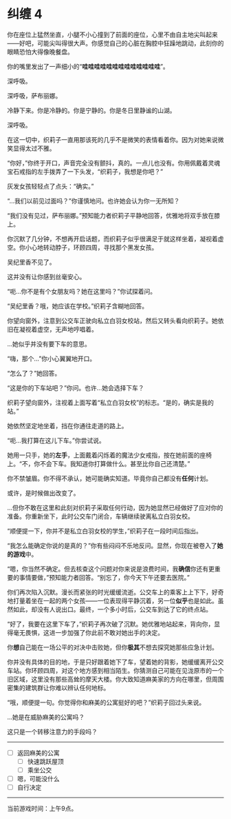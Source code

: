 # 纠缠 4

你在座位上猛然坐直，小腿不小心撞到了前面的座位，心里不由自主地尖叫起来——好吧，可能尖叫得很大声。你感觉自己的心脏在胸腔中狂躁地跳动，此刻你的眼睛恐怕大得像晚餐盘。

你的嘴里发出了一声细小的“**哇哇哇哇哇哇哇哇哇哇哇哇哇**”。

深呼吸。

深呼吸，萨布丽娜。

冷静下来。你是冷静的。你是宁静的。你是冬日里静谧的山湖。

深呼吸。

在这一切中，织莉子一直用那该死的几乎不是微笑的表情看着你。因为对她来说微笑显得太过不雅。

“你好，”你终于开口，声音完全没有颤抖，真的。一点儿也没有。你用佩戴着灵魂宝石戒指的左手拨弄了一下头发，“织莉子，我想是你吧？”

灰发女孩轻轻点了点头：“确实。”

“...我们以前见过面吗？”你谨慎地问。也许她会认为你一无所知？

“我们没有见过，萨布丽娜。”预知能力者织莉子平静地回答，优雅地将双手放在膝上。

你沉默了几分钟，不想再开启话题，而织莉子似乎很满足于就这样坐着，凝视着虚空。你小心地转动脖子，环顾四周，寻找那个黑发女孩。

吴纪里香不见了。

这并没有让你感到丝毫安心。

“呃...你不是有个女朋友吗？她在这里吗？”你试探着问。

“吴纪里香？哦，她应该在学校。”织莉子含糊地回答。

你望向窗外，注意到公交车正驶向私立白羽女校站，然后又转头看向织莉子。她依旧在凝视着虚空，无声地哼唱着。

...她似乎并没有要下车的意思。

“嗨，那个...”你小心翼翼地开口。

“怎么了？”她回答。

“这是你的下车站吧？”你问。也许...她会选择下车？

织莉子望向窗外，注视着上面写着“私立白羽女校”的标志。“是的，确实是我的站。”

她依然坚定地坐着，挡在你通往走道的路上。

“呃...我打算在这儿下车。”你尝试说。

她用一只手，她的**左手**，上面戴着闪烁着的魔法少女戒指，按在她前面的座椅上。“不，你不会下车。我知道你打算做什么。甚至比你自己还清楚。”

你不禁皱眉。你不得不承认，她可能确实知道。毕竟你自己都没有**任何**计划。

或许，是时候做出改变了。

...但你不敢在这里和此刻对织莉子采取任何行动，因为她显然已经做好了应对你的准备。你重新坐下，此时公交车门闭合，车辆继续驶离私立白羽女校。

“顺便提一下，你并不是私立白羽女校的学生，”织莉子在一段时间后指出。

“我怎么能确定你说的是真的？”你有些闷闷不乐地反问。显然，你现在被卷入了**她的游戏**中。

“嗯，你当然不确定。但去核查这个问题对你来说是浪费时间，我**确信**你还有更重要的事情要做，”预知能力者回答。“别忘了，你今天下午还要去医院。”

你们再次陷入沉默。漫长而紧张的时光缓缓流逝。公交车上的乘客上上下下，好奇地打量着坐在一起的两个女孩——一位表现得平静沉着，另一位**似乎**也是如此。虽然如此，却没有人说出口。最终，一个多小时后，公交车到达了它的终点站。

“好了，我要在这里下车了，”织莉子再次破了沉默。她优雅地站起来，背向你，显得毫无畏惧，这进一步加强了你此前不敢对她出手的决定。

你**想**自己能在一场公平的对决中击败她，但你**极其**不想去探究她那些应急计划。

你并没有具体的目的地，于是只好跟着她下了车，望着她的背影，她缓缓离开公交车站。你环顾四周，对这个地方感到相当陌生。你猜测自己可能在见泷原市的一个旧区域，这里没有那些高耸的摩天大楼。你大致知道麻美家的方向在哪里，但周围密集的建筑群让你难以辨认任何地标。

“哦，顺便提一句。你觉得你和麻美的公寓挺好的吧？”织莉子回过头来说。

...她是在威胁麻美的公寓吗？

这只是一个转移注意力的手段吗？

---

- [ ] 返回麻美的公寓
  - [ ] 快速跳跃屋顶
  - [ ] 乘坐公交
- [ ] 嗯，可能没什么
- [ ] 自行决定

---

当前游戏时间：上午9点。
